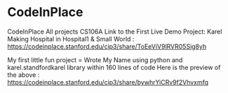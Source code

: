 # CodeInPlace
CodeInPlace All projects
CS106A
Link to the First Live Demo Project: Karel Making Hospital in Hospital1 & Small World : https://codeinplace.stanford.edu/cip3/share/ToEeViV9lRVR05Sig8yh

My first little fun project = Wrote My Name using python and karel.standfordkarel library within 160 lines of code 
Here is the preview of the above : https://codeinplace.stanford.edu/cip3/share/bywhrYiCRv9f2Vhvxmfq
